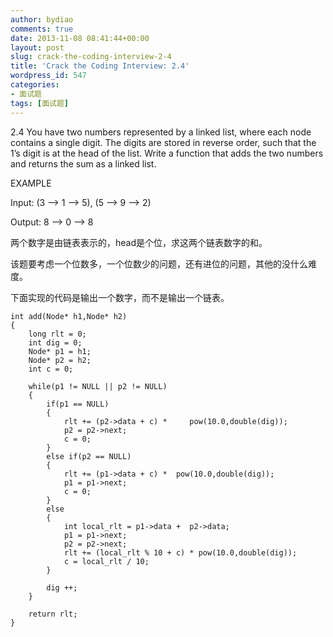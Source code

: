 ```yaml
---
author: bydiao
comments: true
date: 2013-11-08 08:41:44+00:00
layout: post
slug: crack-the-coding-interview-2-4
title: 'Crack the Coding Interview: 2.4'
wordpress_id: 547
categories:
- 面试题
tags: [面试题]
---
```


2.4
You have two numbers represented by a linked list, where each node contains a single digit. The digits are stored in reverse order, such that the 1’s digit is at the head of the list. Write a function that adds the two numbers and returns the sum as a linked list.

EXAMPLE

Input: (3 –> 1 –> 5), (5 –> 9 –> 2)

Output: 8 –> 0 –> 8

两个数字是由链表表示的，head是个位，求这两个链表数字的和。

该题要考虑一个位数多，一个位数少的问题，还有进位的问题，其他的没什么难度。

下面实现的代码是输出一个数字，而不是输出一个链表。

	int add(Node* h1,Node* h2)
	{
		long rlt = 0;
		int dig = 0;
		Node* p1 = h1;
		Node* p2 = h2;
		int c = 0;
	
		while(p1 != NULL || p2 != NULL)
		{
			if(p1 == NULL)
			{ 
				rlt += (p2->data + c) *  	pow(10.0,double(dig));
				p2 = p2->next;
				c = 0;
			}
			else if(p2 == NULL)
			{ 
				rlt += (p1->data + c) *  pow(10.0,double(dig));
				p1 = p1->next;
				c = 0;
			}
			else	
			{
				int local_rlt = p1->data + 	p2->data;
				p1 = p1->next;
				p2 = p2->next;
				rlt += (local_rlt % 10 + c) * pow(10.0,double(dig));
				c = local_rlt / 10;
			}

			dig ++;
		}

		return rlt;
	}
